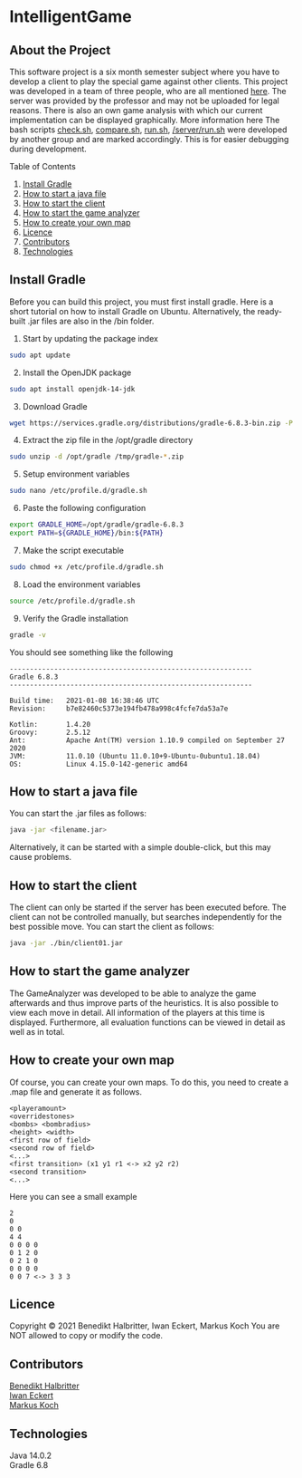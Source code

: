 # IntelligentGame

## About the Project
This software project is a six month semester subject where you have to develop a client to play the special game against other clients.
This project was developed in a team of three people, who are all mentioned [here](##contributors).
The server was provided by the professor and may not be uploaded for legal reasons.
There is also an own game analysis with which our current implementation can be displayed graphically. More information here
The bash scripts [check.sh](./check.sh), [compare.sh](./compare.sh), [run.sh](./run.sh), [/server/run.sh](./server/run.sh]) were developed by another group and are marked accordingly. This is for easier debugging during development.

Table of Contents
1. [Install Gradle](#install-gradle)
2. [How to start a java file](#how-to-start-a-java-file)
4. [How to start the client](#how-to-start-the-client)
5. [How to start the game analyzer](#how-to-start-the-game-analyzer)
6. [How to create your own map](#how-to-create-your-own-map)
7. [Licence](#licence)
8. [Contributors](#contributors)
9. [Technologies](#technologies)

## Install Gradle
Before you can build this project, you must first install gradle. Here is a short tutorial on how to install Gradle on Ubuntu. Alternatively, the ready-built .jar files are also in the /bin folder.

1. Start by updating the package index
``` sh
sudo apt update
``` 

2. Install the OpenJDK package
``` sh
sudo apt install openjdk-14-jdk
```

3. Download Gradle
``` sh
wget https://services.gradle.org/distributions/gradle-6.8.3-bin.zip -P /tmp
```

4. Extract the zip file in the /opt/gradle directory
``` sh
sudo unzip -d /opt/gradle /tmp/gradle-*.zip
```

5. Setup environment variables
``` sh
sudo nano /etc/profile.d/gradle.sh
```

6. Paste the following configuration
``` sh
export GRADLE_HOME=/opt/gradle/gradle-6.8.3
export PATH=${GRADLE_HOME}/bin:${PATH}
```

7. Make the script executable
``` sh
sudo chmod +x /etc/profile.d/gradle.sh
```

8. Load the environment variables
``` sh
source /etc/profile.d/gradle.sh
```

9. Verify the Gradle installation
``` sh
gradle -v
```


You should see something like the following
```
------------------------------------------------------------
Gradle 6.8.3
------------------------------------------------------------

Build time:   2021-01-08 16:38:46 UTC
Revision:     b7e82460c5373e194fb478a998c4fcfe7da53a7e
 
Kotlin:       1.4.20
Groovy:       2.5.12
Ant:          Apache Ant(TM) version 1.10.9 compiled on September 27 2020
JVM:          11.0.10 (Ubuntu 11.0.10+9-Ubuntu-0ubuntu1.18.04)
OS:           Linux 4.15.0-142-generic amd64
```

## How to start a java file
You can start the .jar files as follows:
``` sh
java -jar <filename.jar>
```
Alternatively, it can be started with a simple double-click, but this may cause problems.

## How to start the client
The client can only be started if the server has been executed before. The client can not be controlled manually, but searches independently for the best possible move.
You can start the client as follows:
``` sh
java -jar ./bin/client01.jar
```

## How to start the game analyzer
The GameAnalyzer was developed to be able to analyze the game afterwards and thus improve parts of the heuristics. It is also possible to view each move in detail. All information of the players at this time is displayed.
Furthermore, all evaluation functions can be viewed in detail as well as in total.

## How to create your own map
Of course, you can create your own maps. To do this, you need to create a .map file and generate it as follows.
```
<playeramount>
<overridestones>
<bombs> <bombradius>
<height> <width>
<first row of field>
<second row of field>
<...>
<first transition> (x1 y1 r1 <-> x2 y2 r2)
<second transition>
<...>
```

Here you can see a small example
```
2
0
0 0
4 4
0 0 0 0
0 1 2 0
0 2 1 0
0 0 0 0
0 0 7 <-> 3 3 3
```

## Licence
Copyright © 2021 Benedikt Halbritter, Iwan Eckert, Markus Koch
You are NOT allowed to copy or modify the code.

## Contributors
[Benedikt Halbritter](https://github.com/bhalbritter) </br>
[Iwan Eckert](https://github.com/eci46) </br>
[Markus Koch](https://github.com/markuskooche) </br>

## Technologies
Java 14.0.2 </br>
Gradle 6.8 </br>
